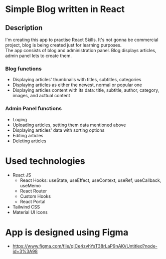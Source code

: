 # Simple Blog written in React  
## Description
I'm creating this app to practise React Skills. It's not gonna be commercial project, blog is being created just for learning purposes.  
The app consists of blog and administration panel. Blog displays articles, admin panel lets to create them.  
### Blog functions
- Displaying articles' thumbnails with titles, subtitles, categories
- Displaying articles as either the newest, normal or popular one 
- Displaying articles content with its data: title, subtitle, author, category, images, and acttual content
### Admin Panel functions 
- Loging
- Uploading articles, setting them data mentioned above
- Displaying articles' data with sorting options 
- Editing articles
- Deleting articles
# Used technologies 
- React JS
  - React Hooks: useState, useEffect, useContext, useRef, useCallback, useMemo 
  - React Router
  - Custom Hooks
  - React Portal
- Tailwind CSS
- Material UI Icons 
# App is designed using Figma
- https://www.figma.com/file/qICe4zvhYsT38rLaP9nAl0/Untitled?node-id=3%3A98